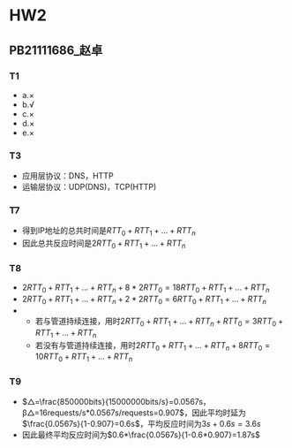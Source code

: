 # HW2
## PB21111686_赵卓

### T1
- a.×
- b.√
- c.×
- d.×
- e.×

### T3
- 应用层协议：DNS，HTTP
- 运输层协议：UDP(DNS)，TCP(HTTP)

### T7
- 得到IP地址的总共时间是$RTT_0+RTT_1+...+RTT_n$
- 因此总共反应时间是$2RTT_0+RTT_1+...+RTT_n$

### T8
- $2RTT_0+RTT_1+...+RTT_n+8*2RTT_0=18RTT_0+RTT_1+...+RTT_n$
- $2RTT_0+RTT_1+...+RTT_n+2*2RTT_0=6RTT_0+RTT_1+...+RTT_n$
- - 若与管道持续连接，用时$2RTT_0+RTT_1+...+RTT_n+RTT_0=3RTT_0+RTT_1+...+RTT_n$
  - 若没有与管道持续连接，用时$2RTT_0+RTT_1+...+RTT_n+8RTT_0=10RTT_0+RTT_1+...+RTT_n$

### T9
- $△=\frac{850000bits}{15000000bits/s}=0.0567s，β△=16requests/s*0.0567s/requests=0.907$，因此平均时延为$\frac{0.0567s}{1-0.907}=0.6s$，平均反应时间为$3s+0.6s=3.6s$
- 因此最终平均反应时间为$0.6*\frac{0.0567s}{1-0.6*0.907}=1.87s$
